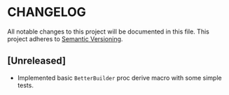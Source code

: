 # CHANGELOG

All notable changes to this project will be documented in this file. This project adheres to
[Semantic Versioning](http://semver.org/).

## [Unreleased]

- Implemented basic `BetterBuilder` proc derive macro with some simple tests.
